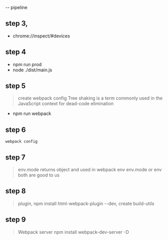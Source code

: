 -- pipeline

## step 3,

- chrome://inspect/#devices

## step 4

- npm run prod
- node ./dist/main.js

## step 5

> create webpack config
> Tree shaking is a term commonly used in the JavaScript context for dead-code elimination

- npm run webpack

## step 6

`webpack config`

## step 7

> env.mode returns object and used in webpack env
> env.mode or env both are good to us

## step 8

> plugin, npm install html-webpack-plugin --dev, create build-utils

## step 9

> Webpack server
npm install webpack-dev-server -D

